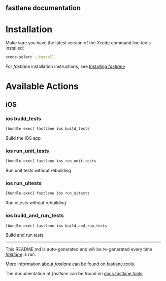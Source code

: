 fastlane documentation
----

# Installation

Make sure you have the latest version of the Xcode command line tools installed:

```sh
xcode-select --install
```

For _fastlane_ installation instructions, see [Installing _fastlane_](https://docs.fastlane.tools/#installing-fastlane)

# Available Actions

## iOS

### ios build_tests

```sh
[bundle exec] fastlane ios build_tests
```

Build the iOS app

### ios run_unit_tests

```sh
[bundle exec] fastlane ios run_unit_tests
```

Run unit tests without rebuilding

### ios run_uitests

```sh
[bundle exec] fastlane ios run_uitests
```

Run uitests without rebuilding

### ios build_and_run_tests

```sh
[bundle exec] fastlane ios build_and_run_tests
```

Build and run tests

----

This README.md is auto-generated and will be re-generated every time [_fastlane_](https://fastlane.tools) is run.

More information about _fastlane_ can be found on [fastlane.tools](https://fastlane.tools).

The documentation of _fastlane_ can be found on [docs.fastlane.tools](https://docs.fastlane.tools).
